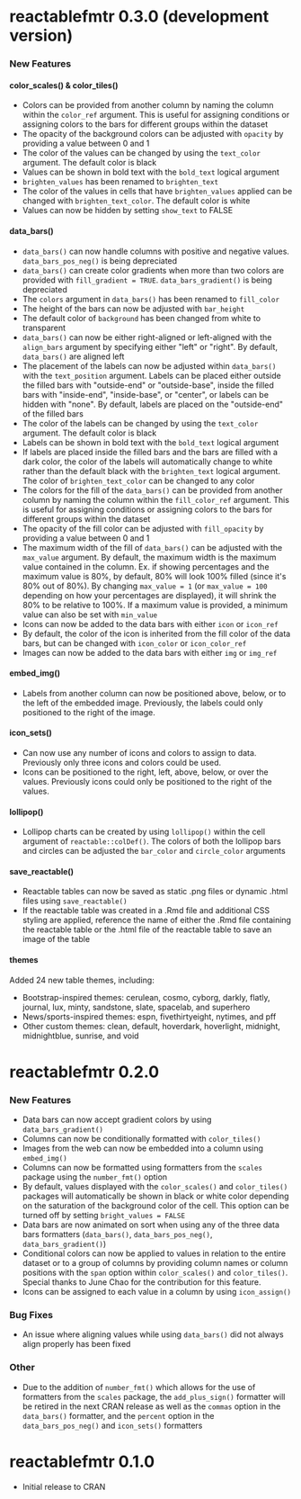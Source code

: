 # reactablefmtr 0.3.0 (development version)

### New Features

#### color_scales() & color_tiles()

* Colors can be provided from another column by naming the column within the `color_ref` argument. This is useful for assigning conditions or assigning colors to the bars for different groups within the dataset
* The opacity of the background colors can be adjusted with `opacity` by providing a value between 0 and 1
* The color of the values can be changed by using the `text_color` argument. The default color is black
* Values can be shown in bold text with the `bold_text` logical argument
* `brighten_values` has been renamed to `brighten_text`
* The color of the values in cells that have `brighten_values` applied can be changed with `brighten_text_color`. The default color is white
* Values can now be hidden by setting `show_text` to FALSE

#### data_bars()

* `data_bars()` can now handle columns with positive and negative values. `data_bars_pos_neg()` is being depreciated
* `data_bars()` can create color gradients when more than two colors are provided with `fill_gradient = TRUE`. `data_bars_gradient()` is being depreciated
* The `colors` argument in `data_bars()` has been renamed to `fill_color`
* The height of the bars can now be adjusted with `bar_height`
* The default color of `background` has been changed from white to transparent
* `data_bars()` can now be either right-aligned or left-aligned with the `align_bars` argument by specifying either "left" or "right". By default, `data_bars()` are aligned left
* The placement of the labels can now be adjusted within `data_bars()` with the `text_position` argument. Labels can be placed either outside the filled bars with "outside-end" or "outside-base", inside the filled bars with "inside-end", "inside-base", or "center", or labels can be hidden with "none". By default, labels are placed on the "outside-end" of the filled bars
* The color of the labels can be changed by using the `text_color` argument. The default color is black
* Labels can be shown in bold text with the `bold_text` logical argument
* If labels are placed inside the filled bars and the bars are filled with a dark color, the color of the labels will automatically change to white rather than the default black with the `brighten_text` logical argument. The color of `brighten_text_color` can be changed to any color
* The colors for the fill of the `data_bars()` can be provided from another column by naming the column within the `fill_color_ref` argument. This is useful for assigning conditions or assigning colors to the bars for different groups within the dataset
* The opacity of the fill color can be adjusted with `fill_opacity` by providing a value between 0 and 1
* The maximum width of the fill of `data_bars()` can be adjusted with the `max_value` argument. By default, the maximum width is the maximum value contained in the column. Ex. if showing percentages and the maximum value is 80%, by default, 80% will look 100% filled (since it's 80% out of 80%). By changing `max_value = 1` (or `max_value = 100` depending on how your percentages are displayed), it will shrink the 80% to be relative to 100%. If a maximum value is provided, a minimum value can also be set with `min_value`
* Icons can now be added to the data bars with either `icon` or `icon_ref`
* By default, the color of the icon is inherited from the fill color of the data bars, but can be changed with `icon_color` or `icon_color_ref`
* Images can now be added to the data bars with either `img` or `img_ref`

#### embed_img()

* Labels from another column can now be positioned above, below, or to the left of the embedded image. Previously, the labels could only positioned to the right of the image.

#### icon_sets()

* Can now use any number of icons and colors to assign to data. Previously only three icons and colors could be used.
* Icons can be positioned to the right, left, above, below, or over the values. Previously icons could only be positioned to the right of the values.

#### lollipop()

* Lollipop charts can be created by using `lollipop()` within the cell argument of `reactable::colDef()`. The colors of both the lollipop bars and circles can be adjusted the `bar_color` and `circle_color` arguments

#### save_reactable()

* Reactable tables can now be saved as static .png files or dynamic .html files using `save_reactable()`
* If the reactable table was created in a .Rmd file and additional CSS styling are applied, reference the name of either the .Rmd file containing the reactable table or the .html file of the reactable table to save an image of the table

#### themes

Added 24 new table themes, including:

* Bootstrap-inspired themes: cerulean, cosmo, cyborg, darkly, flatly, journal, lux, minty, sandstone, slate, spacelab, and superhero
* News/sports-inspired themes: espn, fivethirtyeight, nytimes, and pff
* Other custom themes: clean, default, hoverdark, hoverlight, midnight, midnightblue, sunrise, and void

# reactablefmtr 0.2.0

### New Features

* Data bars can now accept gradient colors by using `data_bars_gradient()`
* Columns can now be conditionally formatted with `color_tiles()`
* Images from the web can now be embedded into a column using `embed_img()`
* Columns can now be formatted using formatters from the `scales` package using the `number_fmt()` option
* By default, values displayed with the `color_scales()` and `color_tiles()` packages will automatically be shown in black or white color depending on the saturation of the background color of the cell. This option can be turned off by setting `bright_values = FALSE`
* Data bars are now animated on sort when using any of the three data bars formatters (`data_bars()`, `data_bars_pos_neg()`, `data_bars_gradient()`)
* Conditional colors can now be applied to values in relation to the entire dataset or to a group of columns by providing column names or column positions with the `span` option within `color_scales()` and `color_tiles()`. Special thanks to June Chao for the contribution for this feature.
* Icons can be assigned to each value in a column by using `icon_assign()`

### Bug Fixes

* An issue where aligning values while using `data_bars()` did not always align properly has been fixed

### Other

* Due to the addition of `number_fmt()` which allows for the use of formatters from the `scales` package, the `add_plus_sign()` formatter will be retired in the next CRAN release as well as the `commas` option in the `data_bars()` formatter, and the `percent` option in the `data_bars_pos_neg()` and `icon_sets()` formatters

# reactablefmtr 0.1.0

* Initial release to CRAN
